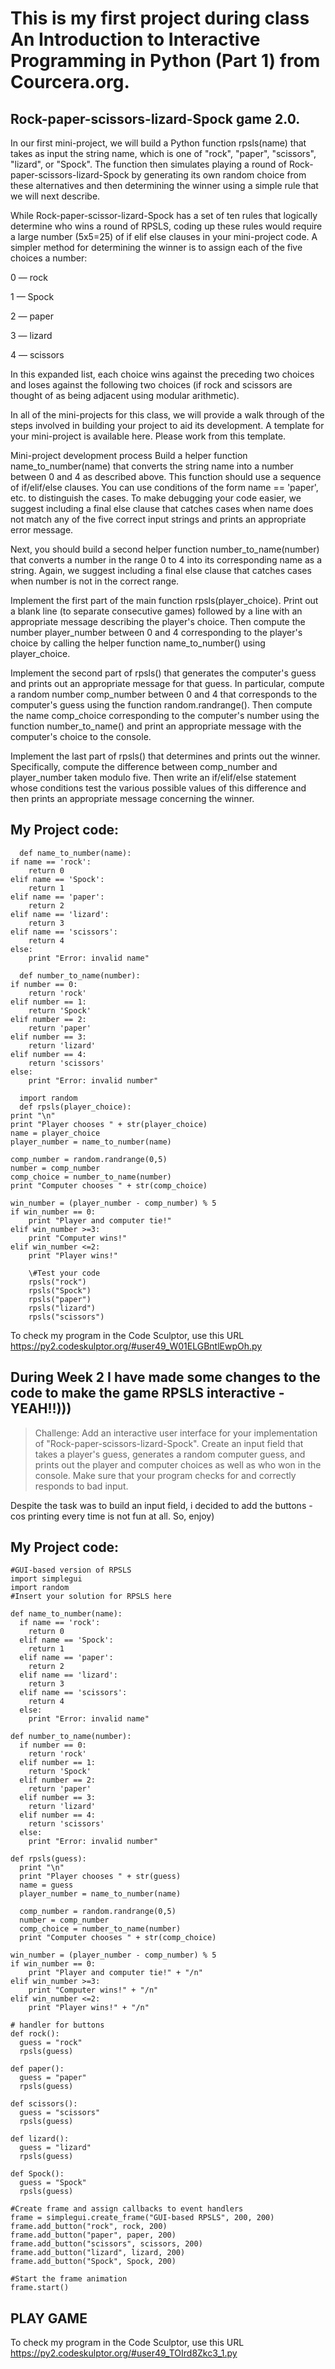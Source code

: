 This is my first project during class An Introduction to Interactive Programming in Python (Part 1)
from Courcera.org.  
===================================================================================================
Rock-paper-scissors-lizard-Spock game 2.0.
---------------------------------------------------------------------------------------------------

In our first mini-project, we will build a Python function rpsls(name) that takes as input the string name,
which is one of "rock", "paper", "scissors", "lizard", or "Spock". 
The function then simulates playing a round of Rock-paper-scissors-lizard-Spock by generating its own random choice 
from these alternatives and then determining the winner using a simple rule that we will next describe.

While Rock-paper-scissor-lizard-Spock has a set of ten rules that logically determine who wins a round of RPSLS, 
coding up these rules would require a large number (5x5=25) of if elif else clauses in your mini-project code.
A simpler method for determining the winner is to assign each of the five choices a number:

0 — rock  

1 — Spock  

2 — paper  

3 — lizard  

4 — scissors  


In this expanded list, each choice wins against the preceding two choices and loses against the following two choices 
(if rock and scissors are thought of as being adjacent using modular arithmetic).

In all of the mini-projects for this class, we will provide a walk through of the steps involved in building your project to aid its development. A template for your mini-project is available here. Please work from this template.

Mini-project development process
Build a helper function name_to_number(name) that converts the string name into a number between 0 and 4 as described above. 
This function should use a sequence of if/elif/else clauses. 
You can use conditions of the form name == 'paper', etc. to distinguish the cases. 
To make debugging your code easier, we suggest including a final else clause that catches cases when name does not match any of the five correct input strings and prints an appropriate error message. 

Next, you should build a second helper function number_to_name(number) that converts a number in the range 0 to 4 into its corresponding name as a string. 
Again, we suggest including a final else clause that catches cases when number is not in the correct range. 

Implement the first part of the main function rpsls(player_choice). 
Print out a blank line (to separate consecutive games) followed by a line with an appropriate message describing the player's choice.
Then compute the number player_number between 0 and 4 corresponding to the player's choice by calling the helper function name_to_number() using player_choice.

Implement the second part of rpsls() that generates the computer's guess and prints out an appropriate message for that guess.
In particular, compute a random number comp_number between 0 and 4 that corresponds to the computer's guess using the function random.randrange().
Then compute the name comp_choice corresponding to the computer's number using the function number_to_name() and print an appropriate message with the computer's choice to the console.

Implement the last part of rpsls() that determines and prints out the winner. Specifically, compute the difference between comp_number and player_number taken modulo five. 
Then write an if/elif/else statement whose conditions test the various possible values of this difference and then prints an appropriate message concerning the winner.

## My Project code: ##
      def name_to_number(name):
    if name == 'rock':
        return 0
    elif name == 'Spock':
        return 1
    elif name == 'paper':
        return 2
    elif name == 'lizard':
        return 3
    elif name == 'scissors':
        return 4
    else:
        print "Error: invalid name"  
        
      def number_to_name(number):
    if number == 0:
        return 'rock'
    elif number == 1:
        return 'Spock'
    elif number == 2:
        return 'paper'
    elif number == 3:
        return 'lizard'
    elif number == 4:
        return 'scissors'
    else:
        print "Error: invalid number" 
    
      import random  
      def rpsls(player_choice): 
    print "\n"
    print "Player chooses " + str(player_choice)
    name = player_choice
    player_number = name_to_number(name)
    
    comp_number = random.randrange(0,5)
    number = comp_number
    comp_choice = number_to_name(number)
    print "Computer chooses " + str(comp_choice)
    
    win_number = (player_number - comp_number) % 5
    if win_number == 0:
        print "Player and computer tie!" 
    elif win_number >=3:
        print "Computer wins!"
    elif win_number <=2:
        print "Player wins!"  
        
        \#Test your code  
        rpsls("rock")  
        rpsls("Spock")  
        rpsls("paper")  
        rpsls("lizard")  
        rpsls("scissors")  

To check my program in the Code Sculptor, use this URL https://py2.codeskulptor.org/#user49_W01ELGBntlEwpOh.py

## During Week 2 I have made some changes to the code to make the game RPSLS interactive - YEAH!!))) ##

>Challenge: Add an interactive user interface for your implementation of "Rock-paper-scissors-lizard-Spock". Create an input field that takes a player's guess, generates a random computer guess, and prints out the player and computer choices as well as who won in the console. Make sure that your program checks for and correctly responds to bad input. 

Despite the task was to build an input field, i decided to add the buttons - cos printing every time is not fun at all. So, enjoy)

## My Project code: ##
    #GUI-based version of RPSLS
    import simplegui
    import random
    #Insert your solution for RPSLS here
    
    def name_to_number(name):
      if name == 'rock':
        return 0
      elif name == 'Spock':
        return 1
      elif name == 'paper':
        return 2
      elif name == 'lizard':
        return 3
      elif name == 'scissors':
        return 4
      else:
        print "Error: invalid name"  
    
    def number_to_name(number):
      if number == 0:
        return 'rock'
      elif number == 1:
        return 'Spock' 
      elif number == 2:
        return 'paper'
      elif number == 3:
        return 'lizard'
      elif number == 4:
        return 'scissors'
      else:
        print "Error: invalid number" 
    
    def rpsls(guess): 
      print "\n"
      print "Player chooses " + str(guess)
      name = guess
      player_number = name_to_number(name)
    
      comp_number = random.randrange(0,5)
      number = comp_number
      comp_choice = number_to_name(number)
      print "Computer chooses " + str(comp_choice)
    
    win_number = (player_number - comp_number) % 5
    if win_number == 0:
        print "Player and computer tie!" + "/n"
    elif win_number >=3:
        print "Computer wins!" + "/n"
    elif win_number <=2:
        print "Player wins!" + "/n"  
        
    # handler for buttons
    def rock():
      guess = "rock"
      rpsls(guess)
      
    def paper():
      guess = "paper"
      rpsls(guess)
    
    def scissors():
      guess = "scissors"
      rpsls(guess)
    
    def lizard():
      guess = "lizard"
      rpsls(guess)
    
    def Spock():
      guess = "Spock"
      rpsls(guess)
    
    #Create frame and assign callbacks to event handlers
    frame = simplegui.create_frame("GUI-based RPSLS", 200, 200)
    frame.add_button("rock", rock, 200)
    frame.add_button("paper", paper, 200)
    frame.add_button("scissors", scissors, 200)
    frame.add_button("lizard", lizard, 200)
    frame.add_button("Spock", Spock, 200)
    
    #Start the frame animation
    frame.start()
    
## PLAY GAME ##
To check my program in the Code Sculptor, use this URL https://py2.codeskulptor.org/#user49_TOIrd8Zkc3_1.py
